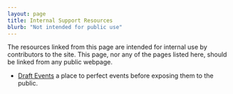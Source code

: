 ```yaml
---
layout: page
title: Internal Support Resources
blurb: "Not intended for public use"
---
```


The resources linked from this page are intended for internal use by contributors to the site.  This page, nor any of the pages listed here, should be linked from any public webpage.

- [Draft Events](events-draft)  a place to perfect events before exposing them to the public.